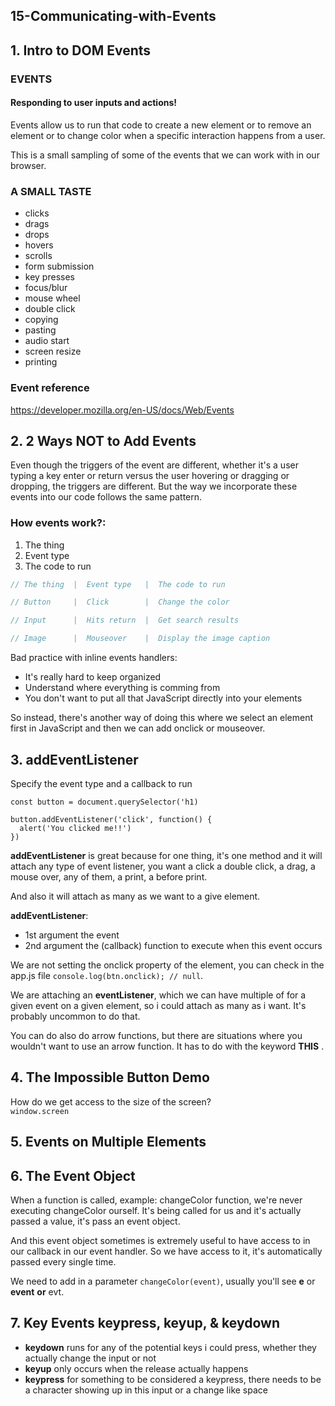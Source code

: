 ## 15-Communicating-with-Events

## 1. Intro to DOM Events

### EVENTS

#### Responding to user inputs and actions!

Events allow us to run that code to create a new element or to remove an element or to change color when a specific interaction happens from a user.

This is a small sampling of some of the events that we can work with in our browser.

### A SMALL TASTE

- clicks
- drags
- drops
- hovers
- scrolls
- form submission
- key presses
- focus/blur
- mouse wheel
- double click
- copying
- pasting
- audio start
- screen resize
- printing

### Event reference

https://developer.mozilla.org/en-US/docs/Web/Events

## 2. 2 Ways NOT to Add Events

Even though the triggers of the event are different, whether it's a user typing a key enter or return versus the user hovering or dragging or dropping, the triggers are different. But the way we incorporate these events into our code follows the same pattern.

### How events work?:

1. The thing
2. Event type
3. The code to run

```javascript
// The thing  |  Event type   |  The code to run

// Button     |  Click        |  Change the color

// Input      |  Hits return  |  Get search results

// Image      |  Mouseover    |  Display the image caption
```

Bad practice with inline events handlers:

- It's really hard to keep organized
- Understand where everything is comming from
- You don't want to put all that JavaScript directly into your elements

So instead, there's another way of doing this where we select an element first in JavaScript and then we can add onclick or mouseover.

## 3. addEventListener

Specify the event type and a callback to run

```
const button = document.querySelector('h1)

button.addEventListener('click', function() {
  alert('You clicked me!!')
})
```

**addEventListener** is great because for one thing, it's one method and it will attach any type of event listener, you want a click a double click, a drag, a mouse over, any of them, a print, a before print.

And also it will attach as many as we want to a give element.

**addEventListener**:

- 1st argument the event
- 2nd argument the (callback) function to execute when this event occurs

We are not setting the onclick property of the element, you can check in the app.js file `console.log(btn.onclick); // null`.

We are attaching an **eventListener**, which we can have multiple of for a given event on a given element, so i could attach as many as i want. It's probably uncommon to do that.

You can do also do arrow functions, but there are situations where you wouldn't want to use an arrow function. It has to do with the keyword **THIS** .

## 4. The Impossible Button Demo

How do we get access to the size of the screen?  
`window.screen`

## 5. Events on Multiple Elements

## 6. The Event Object

When a function is called, example: changeColor function, we're never executing changeColor ourself. It's being called for us and it's actually passed a value, it's pass an event object.

And this event object sometimes is extremely useful to have access to in our callback in our event handler. So we have access to it, it's automatically passed every single time.

We need to add in a parameter `changeColor(event)`, usually you'll see **e** or **event** **or** evt.

## 7. Key Events keypress, keyup, & keydown

- **keydown** runs for any of the potential keys i could press, whether they actually change the input or not
- **keyup** only occurs when the release actually happens
- **keypress** for something to be considered a keypress, there needs to be a character showing up in this input or a change like space
